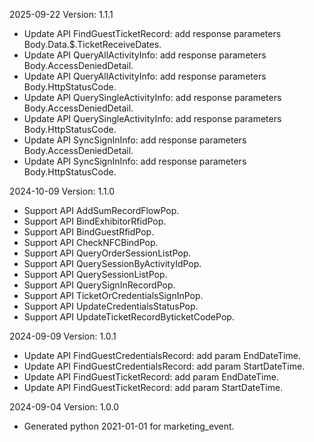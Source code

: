 2025-09-22 Version: 1.1.1
- Update API FindGuestTicketRecord: add response parameters Body.Data.$.TicketReceiveDates.
- Update API QueryAllActivityInfo: add response parameters Body.AccessDeniedDetail.
- Update API QueryAllActivityInfo: add response parameters Body.HttpStatusCode.
- Update API QuerySingleActivityInfo: add response parameters Body.AccessDeniedDetail.
- Update API QuerySingleActivityInfo: add response parameters Body.HttpStatusCode.
- Update API SyncSignInInfo: add response parameters Body.AccessDeniedDetail.
- Update API SyncSignInInfo: add response parameters Body.HttpStatusCode.


2024-10-09 Version: 1.1.0
- Support API AddSumRecordFlowPop.
- Support API BindExhibitorRfidPop.
- Support API BindGuestRfidPop.
- Support API CheckNFCBindPop.
- Support API QueryOrderSessionListPop.
- Support API QuerySessionByActivityIdPop.
- Support API QuerySessionListPop.
- Support API QuerySignInRecordPop.
- Support API TicketOrCredentialsSignInPop.
- Support API UpdateCredentialsStatusPop.
- Support API UpdateTicketRecordByticketCodePop.


2024-09-09 Version: 1.0.1
- Update API FindGuestCredentialsRecord: add param EndDateTime.
- Update API FindGuestCredentialsRecord: add param StartDateTime.
- Update API FindGuestTicketRecord: add param EndDateTime.
- Update API FindGuestTicketRecord: add param StartDateTime.


2024-09-04 Version: 1.0.0
- Generated python 2021-01-01 for marketing_event.

